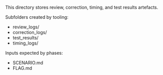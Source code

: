 This directory stores review, correction, timing, and test results artefacts.

Subfolders created by tooling:
- review_logs/
- correction_logs/
- test_results/
- timing_logs/

Inputs expected by phases:
- SCENARIO.md
- FLAG.md


